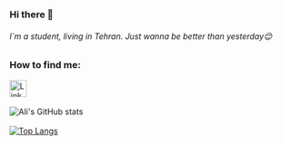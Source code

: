 ### Hi there 👋
###### I`m a student, living in Tehran. Just wanna be better than yesterday😊

### How to find me:

<a href="https://www.linkedin.com/in/seyedali-s-b30a4b1a0/"><img src="https://upload.wikimedia.org/wikipedia/commons/e/e9/Linkedin_icon.svg" alt="LinkedIn" width="30" height="30">
</a>
<br >
<br >
![Ali's GitHub stats](https://github-readme-stats.vercel.app/api?username=SAliSH79&show_icons=true&theme=gruvbox)
<br >
<br >
[![Top Langs](https://github-readme-stats.vercel.app/api/top-langs/?username=SAliSH79&layout=donut&theme=merko)](https://github.com/SAliSH79/github-readme-stats)



